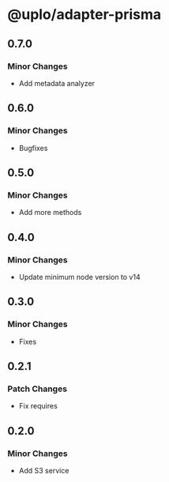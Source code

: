 # @uplo/adapter-prisma

## 0.7.0

### Minor Changes

- Add metadata analyzer

## 0.6.0

### Minor Changes

- Bugfixes

## 0.5.0

### Minor Changes

- Add more methods

## 0.4.0

### Minor Changes

- Update minimum node version to v14

## 0.3.0

### Minor Changes

- Fixes

## 0.2.1

### Patch Changes

- Fix requires

## 0.2.0

### Minor Changes

- Add S3 service
